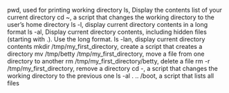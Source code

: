 pwd, used for printing working directory
ls, Display the contents list of your current directory
cd ~, a script that changes the working directory to the user’s home directory
ls -l, display current directory contents in a long format
ls -al, Display current directory contents, including hidden files (starting with .). Use the long format.
ls -lan, display current directory contents
mkdir /tmp/my_first_directory, create a script that creates a directory
mv /tmp/betty /tmp/my_first_directory, move a file from one directory to another
rm /tmp/my_first_directory/betty, delete a file
rm -r /tmp/my_first_directory, remove a directory
cd -, a script that changes the working directory to the previous one
ls -al . .. /boot,  a script that lists all files
